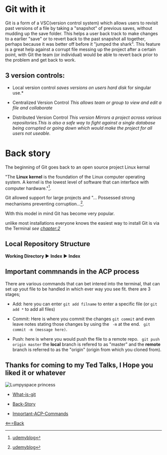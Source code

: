 # Git with it
Git is a form of a VSC(version control system) which allows users to revisit past versions of a file by taking a "snapshot" of previous saves, without mudding up the save folder. This helps a user back track to make changes to a earlier "save" or to revert back to the past snapshot all together, perhaps because it was better off before it "jumped the shark". This feature is a great help against a corrupt file messing up the project after a certain point, with Git the team (or individual) would be able to revert back prior to the problem and get back to work.


## 3 version controls:

- Local version control *saves versions on users hard disk* for singular use.*

- Centralized Version Control *This allows team or group to view and edit a file and collaborate*

- Distributed Version Control *This version Mirrors a project across various repositories.This is also a safe way to fight against a single database being corrupted or going down which would make the project for all users not useable.*


# Back story
The beginning of Git goes back to an open source project Linux kernal

 "The **Linux kernel** is the foundation of the Linux computer operating system. A kernel is the lowest level of software that can interface with computer hardware."[^1].
 
  Git allowed support for large projects and "... Possessed strong  mechanisms preventing corruption...[^2]. 
  
  With this model in mind Git has become very popular.


unlike most installations everyone knows the easiest way to install Git is via the Terminal *see [chapter:2](class2.md)*

## Local Repository Structure

**Working Directory** :arrow_forward: **Index** :arrow_forward: **Index**


## Important commnands in the ACP process

There are various commands that can bet intered into the terminal, that can set up yout file to be handled in which ever way you see fit. there are 3 stages;
- Add: here you can enter ``git add filname`` to enter a specific file (or ``git add *`` to add all files)

- Commit: Here is where you commit the changes ``git commit`` and even leave notes stating those changes by using the `` -m`` at the end. `` git commit -m (message here)``.

- Push: here is where you would push the file to a remote repo. `` git push origin master``
 the **local** branch is refered to as "master" and the **remote** branch is referred to as the "origin" (origin from which you cloned from). 

[^1]: [udemyblog](https://blog.udemy.com/git-tutorial-a-comprehensive-guide)
[^2]: [udemyblog](https://blog.udemy.com/git-tutorial-a-comprehensive-guide)
  
## Thanks for coming to my Ted Talks, I Hope you liked it or whatever

![Lumpyspace princess](https://external-content.duckduckgo.com/iu/?u=https%3A%2F%2Ftse2.mm.bing.net%2Fth%3Fid%3DOIP.6PAncSKEhn0tqzgPGxRY1AAAAA%26pid%3DApi&f=1)



- [What-is-git](#git-with-it)

- [Back-Story](#back-story)

- [Important-ACP-Commands](#important-commnands-in-the-acp-process)



[<===Back](README.md)
